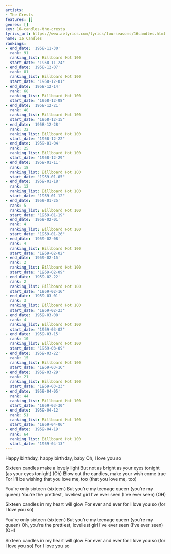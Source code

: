 ```yaml
---
artists:
- The Crests
features: []
genres: []
key: 16-candles-the-crests
lyrics_url: https://www.azlyrics.com/lyrics/fourseasons/16candles.html
name: 16 Candles
rankings:
- end_date: '1958-11-30'
  rank: 91
  ranking_list: Billboard Hot 100
  start_date: '1958-11-24'
- end_date: '1958-12-07'
  rank: 81
  ranking_list: Billboard Hot 100
  start_date: '1958-12-01'
- end_date: '1958-12-14'
  rank: 68
  ranking_list: Billboard Hot 100
  start_date: '1958-12-08'
- end_date: '1958-12-21'
  rank: 48
  ranking_list: Billboard Hot 100
  start_date: '1958-12-15'
- end_date: '1958-12-28'
  rank: 32
  ranking_list: Billboard Hot 100
  start_date: '1958-12-22'
- end_date: '1959-01-04'
  rank: 25
  ranking_list: Billboard Hot 100
  start_date: '1958-12-29'
- end_date: '1959-01-11'
  rank: 18
  ranking_list: Billboard Hot 100
  start_date: '1959-01-05'
- end_date: '1959-01-18'
  rank: 12
  ranking_list: Billboard Hot 100
  start_date: '1959-01-12'
- end_date: '1959-01-25'
  rank: 5
  ranking_list: Billboard Hot 100
  start_date: '1959-01-19'
- end_date: '1959-02-01'
  rank: 4
  ranking_list: Billboard Hot 100
  start_date: '1959-01-26'
- end_date: '1959-02-08'
  rank: 4
  ranking_list: Billboard Hot 100
  start_date: '1959-02-02'
- end_date: '1959-02-15'
  rank: 2
  ranking_list: Billboard Hot 100
  start_date: '1959-02-09'
- end_date: '1959-02-22'
  rank: 2
  ranking_list: Billboard Hot 100
  start_date: '1959-02-16'
- end_date: '1959-03-01'
  rank: 3
  ranking_list: Billboard Hot 100
  start_date: '1959-02-23'
- end_date: '1959-03-08'
  rank: 4
  ranking_list: Billboard Hot 100
  start_date: '1959-03-02'
- end_date: '1959-03-15'
  rank: 10
  ranking_list: Billboard Hot 100
  start_date: '1959-03-09'
- end_date: '1959-03-22'
  rank: 15
  ranking_list: Billboard Hot 100
  start_date: '1959-03-16'
- end_date: '1959-03-29'
  rank: 21
  ranking_list: Billboard Hot 100
  start_date: '1959-03-23'
- end_date: '1959-04-05'
  rank: 44
  ranking_list: Billboard Hot 100
  start_date: '1959-03-30'
- end_date: '1959-04-12'
  rank: 51
  ranking_list: Billboard Hot 100
  start_date: '1959-04-06'
- end_date: '1959-04-19'
  rank: 64
  ranking_list: Billboard Hot 100
  start_date: '1959-04-13'
---
```


Happy birthday, happy birthday, baby
Oh, I love you so

Sixteen candles make a lovely light
But not as bright as your eyes tonight (as your eyes tonight) (Oh)
Blow out the candles, make your wish come true
For I'll be wishing that you love me, too (that you love me, too)

You're only sixteen (sixteen)
But you're my teenage queen (you're my queen)
You're the prettiest, loveliest girl I've ever seen (I've ever seen) (OH)

Sixteen candles in my heart will glow
For ever and ever for I love you so (for I love you so)

You're only sixteen (sixteen)
But you're my teenage queen (you're my queen)
Oh, you're the prettiest, loveliest girl I've ever seen (I've ever seen) (OH)

Sixteen candles in my heart will glow
For ever and ever for I love you so (for I love you so)
For I love you so




